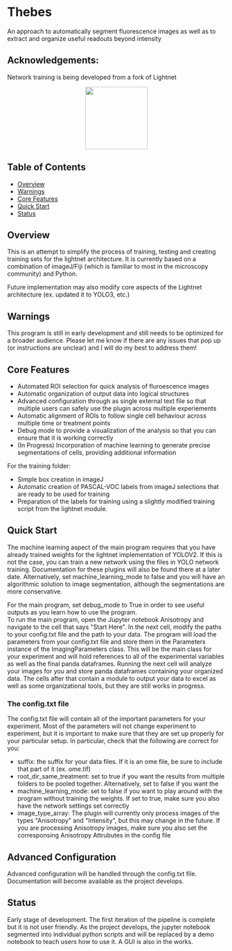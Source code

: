 # Thebes
An approach to automatically segment fluorescence images as well as to extract and organize useful readouts beyond intensity

## Acknowledgements:
Network training is being developed from a fork of Lightnet
<p align = "center">
  <a href="https://eavise.gitlab.io/lightnet/">
<img src="https://eavise.gitlab.io/lightnet/_static/lightnet.svg" alt "Lightnet Logo" width="144" height="144"> 
  </a>
</p>


## Table of Contents
- [Overview](#overview)
- [Warnings](#warnings)
- [Core Features](#core-features)
- [Quick Start](#quick-start)
- [Status](#status)


## Overview
This is an attempt to simplify the process of training, testing and creating training sets for the lightnet architecture.  It is currently based on a combination of imageJ/Fiji (which is familiar to most in the microscopy community) and Python.

Future implementation may also modify core aspects of the Lightnet architecture (ex. updated it to YOLO3, etc.)

## Warnings
This program is still in early development and still needs to be optimized for a broader audience.  Please let me know if there are any issues that pop up (or instructions are unclear) and I will do my best to address them!


## Core Features
- Automated ROI selection for quick analysis of fluroescence images
- Automatic organization of output data into logical structures
- Advanced configuration through as single external text file so that multiple users can safely use the plugin across multiple experiements
- Automatic alignment of ROIs to follow single cell behaviour across multiple time or treatment points
- Debug mode to provide a visualization of the analysis so that you can ensure that it is working correctly 
- (In Progress) Incorporation of machine learning to generate precise segmentations of cells, providing additional information


For the training folder:
- Simple box creation in imageJ
- Automatic creation of PASCAL-VOC labels from imageJ selections that are ready to be used for training
- Preparation of the labels for training using a slightly modified training script from the lightnet module.



## Quick Start
The machine learning aspect of the main program requires that you have already trained weights for the lightnet implementation of YOLOV2.  If this is not the case, you can train a new network using the files in YOLO network training.  Documentation for these plugins will also be found there at a later date.  Alternatively, set machine_learning_mode to false and you will have an algorithmic solution to image segmentation, although the segmentations are more conservative.

For the main program, set debug_mode to True in order to see useful outputs as you learn how to use the program.  
To run the main program, open the Jupyter notebook Anisotropy and navigate to the cell that says "Start Here".  In the next cell, modify the paths to your config.txt file and the path to your data.  The program will load the parameters from your config.txt file and store them in the Parameters instance of the ImagingParameters class.  This will be the main class for your experiment and will hold references to all of the experimental variables as well as the final panda dataframes. Running the next cell will analyze your images for you and store panda dataframes containing your organized data.  The cells after that contain a module to output your data to excel as well as some organizational tools, but they are still works in progress.

### The config.txt file
The config.txt file will contain all of the important parameters for your experiment.  Most of the parameters will not change experiment to experiment, but it is important to make sure that they are set up properly for your particular setup. In particular, check that the following are correct for you:
- suffix: the suffix for your data files.  If it is an ome file, be sure to include that part of it (ex. ome.tif)
- root_dir_same_treatment: set to true if you want the results from multiple folders to be pooled together.  Alternatively, set to false if you want the 
- machine_learning_mode: set to false if you want to play around with the program without training the weights.  If set to true, make sure you also have the network settings set correctly
- image_type_array: The plugin will currently only process images of the types "Anisotropy" and "Intensity", but this may change in the future.  If you are processing Anisotropy images, make sure you also set the corresponsing Anisotropy Attrubutes in the config file

## Advanced Configuration
Advanced configuration will be handled through the config.txt file.  Documentation will become available as the project develops.


## Status
Early stage of development.  The first iteration of the pipeline is complete but it is not user friendly.  As the project develops, the jupyter notebook segmented into individual python scripts and will be replaced by a demo notebook to teach users how to use it.  A GUI is also in the works.  
